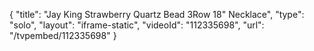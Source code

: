 {
    "title": "Jay King Strawberry Quartz Bead 3Row 18\" Necklace",
    "type": "solo",
    "layout": "iframe-static",
    "videoId": "112335698",
    "url": "\/tvpembed\/112335698"
}